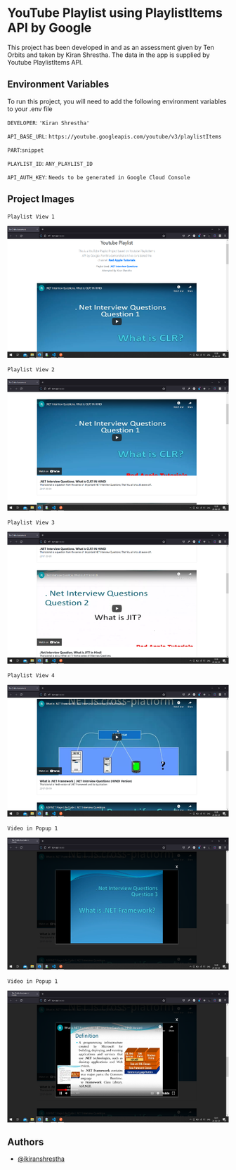 # YouTube Playlist using PlaylistItems API by Google

This project has been developed in and as an assessment given by Ten Orbits and taken by Kiran Shrestha.
The data in the app is supplied by Youtube PlaylistItems API.




## Environment Variables

To run this project, you will need to add the following environment variables to your .env file

`DEVELOPER`: `'Kiran Shrestha'`

`API_BASE_URL`: `https://youtube.googleapis.com/youtube/v3/playlistItems`

`PART`:`snippet`

`PLAYLIST_ID`: `ANY_PLAYLIST_ID`

`API_AUTH_KEY`: `Needs to be generated in Google Cloud Console`


## Project Images
`Playlist View 1`

<img src="resources/images/Playlist-View1.png" height="300">

`Playlist View 2`

<img src="resources/images/Playlist-View2.png" height="300">

`Playlist View 3`

<img src="resources/images/Playlist-View3.png" height="300">

`Playlist View 4`

<img src="resources/images/Playlist-View4.png" height="300">

`Video in Popup 1`

<img src="resources/images/Video-Popup1.png" height="300">

`Video in Popup 1`

<img src="resources/images/Video-Popup2.png" height="300">



## Authors

- [@ikiranshrestha](https://github.com/ikiranshrestha)

